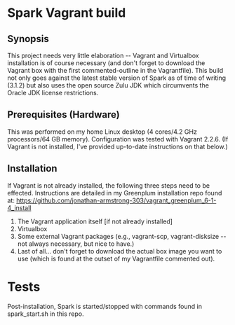 # Spark Vagrant build
## Synopsis

This project needs very little elaboration --  Vagrant and Virtualbox installation is of course necessary (and don't forget to download the Vagrant box with the first commented-outline in the Vagrantfile).  This build not only goes against the latest stable version of Spark as of time of writing (3.1.2) but also uses the open source Zulu JDK which circumvents the Oracle JDK license restrictions.

## Prerequisites (Hardware)

This was performed on my home Linux desktop (4 cores/4.2 GHz processors/64 GB memory).  Configuration was tested with Vagrant 2.2.6.  (If Vagrant is not installed, I've provided up-to-date instructions on that below.)

## Installation 

If Vagrant is not already installed, the following three steps need to be effected.  Instructions are detailed in my Greenplum installation repo found at: https://github.com/jonathan-armstrong-303/vagrant_greenplum_6-1-4_install

1. The Vagrant application itself [if not already installed] 
2. Virtualbox
3. Some external Vagrant packages (e.g., vagrant-scp, vagrant-disksize -- not always necessary, but nice to have.)
4. Last of all... don't forget to download the actual box image you want to use (which is found at the outset of my Vagrantfile commented out).
    
# Tests

Post-installation, Spark is started/stopped with commands found in spark_start.sh in this repo.
